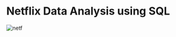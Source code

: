 # Netflix Data Analysis using SQL

![netf](https://github.com/user-attachments/assets/31ee6afd-76ed-4d5f-8526-61d306d0a4a8)



